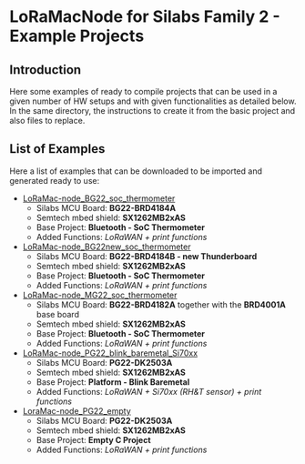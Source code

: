
# LoRaMacNode for Silabs Family 2 - Example Projects

## Introduction

Here some examples of ready to compile projects that can be used in a given number of HW setups and with given functionalities as detailed below.
In the same directory, the instructions to create it from the basic project and also files to replace.

## List of Examples

Here a list of examples that can be downloaded to be imported and generated ready to use:
-	[LoRaMac-node_BG22_soc_thermometer](https://github.com/VermontRep/LoRaMac-node_Silabs/tree/master/Example_Projects/LoRaMac-node_BG22_soc_thermometer)
	-	Silabs MCU Board: **BG22-BRD4184A**
	-	Semtech mbed shield: **SX1262MB2xAS**
	-	Base Project: **Bluetooth - SoC Thermometer**
	-	Added Functions: *LoRaWAN + print functions*
-	[LoRaMac-node_BG22new_soc_thermometer](https://github.com/VermontRep/LoRaMac-node_Silabs/tree/master/Example_Projects/LoRaMac-node_BG22new_soc_thermometer)
	-	Silabs MCU Board: **BG22-BRD4184B - new Thunderboard**
	-	Semtech mbed shield: **SX1262MB2xAS**
	-	Base Project: **Bluetooth - SoC Thermometer**
	-	Added Functions: *LoRaWAN + print functions*
-	[LoRaMac-node_MG22_soc_thermometer](https://github.com/VermontRep/LoRaMac-node_Silabs/tree/master/Example_Projects/LoRaMac-node_MG22_soc_thermometer)
	-	Silabs MCU Board: **BG22-BRD4182A** together with the **BRD4001A** base board
	-	Semtech mbed shield: **SX1262MB2xAS**
	-	Base Project: **Bluetooth - SoC Thermometer**
	-	Added Functions: *LoRaWAN + print functions*
-	[LoRaMac-node_PG22_blink_baremetal_Si70xx](https://github.com/VermontRep/LoRaMac-node_Silabs/tree/master/Example_Projects/LoRaMac-node_PG22_blink_baremetal_Si70xx)
	-	Silabs MCU Board: **PG22-DK2503A**
	-	Semtech mbed shield: **SX1262MB2xAS**
	-	Base Project: **Platform - Blink Baremetal**
	-	Added Functions: *LoRaWAN + Si70xx (RH&T sensor) + print functions*
-	[LoraMac-node_PG22_empty](https://github.com/VermontRep/LoRaMac-node_Silabs/tree/master/Example_Projects/LoRaMac-node_PG22_empty)
	-	Silabs MCU Board: **PG22-DK2503A**
	-	Semtech mbed shield: **SX1262MB2xAS**
	-	Base Project: **Empty C Project**
	-	Added Functions: *LoRaWAN + print functions*
